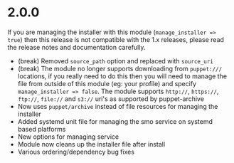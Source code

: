 

# 2.0.0

If you are managing the installer with this module (`manage_installer => true`) then this release is not compatible with the 1.x releases, please read the release notes and documentation carefully.

* (break) Removed `source_path` option and replaced with `source_uri`
* (break) The module no longer supports downloading from `puppet:///` locations, if you really need to do this then you will need to manage the file from outside of this module (eg: your profile) and specify `manage_installer => false`.  The module supports `http://`, `https://`, `ftp://`, `file://` and `s3://` uri's as supported by puppet-archive
* Now uses `puppet/archive` instead of file resources for managing the installer 
* Added systemd unit file for managing the smo service on systemd based platforms
* New options for managing service
* Module now cleans up the installer file after install
* Various ordering/dependency bug fixes
